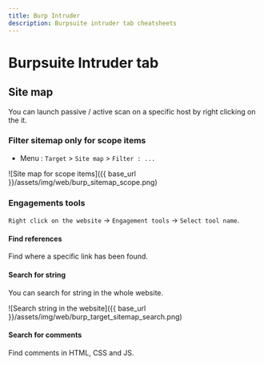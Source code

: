 ```yaml
---
title: Burp Intruder 
description: Burpsuite intruder tab cheatsheets
---
```


# Burpsuite Intruder tab

## Site map

You can launch passive / active scan on a specific host by right clicking on the it.

### Filter sitemap only for scope items

- Menu : `Target` > `Site map` > `Filter : ...`

![Site map for scope items]({{ base_url }}/assets/img/web/burp_sitemap_scope.png)

### Engagements tools

`Right click on the website` -> `Engagement tools` -> `Select tool name`.

#### Find references

Find where a specific link has been found.

#### Search for string

You can search for string in the whole website.

![Search string in the website]({{ base_url }}/assets/img/web/burp_target_sitemap_search.png)

#### Search for comments

Find comments in HTML, CSS and JS.

